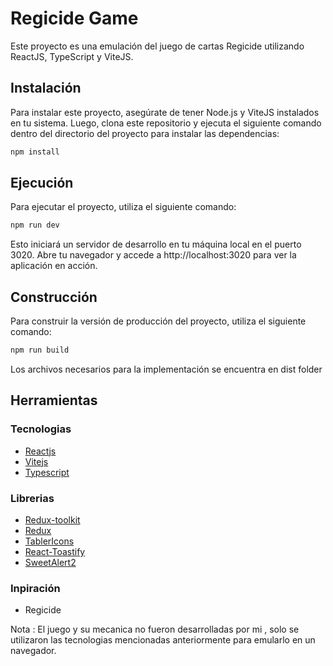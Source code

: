 # Regicide Game

Este proyecto es una emulación del juego de cartas Regicide utilizando ReactJS, TypeScript y ViteJS.

## Instalación

Para instalar este proyecto, asegúrate de tener Node.js y ViteJS instalados en tu sistema. Luego, clona este repositorio y ejecuta el siguiente comando dentro del directorio del proyecto para instalar las dependencias:

```bash
npm install
```

## Ejecución

Para ejecutar el proyecto, utiliza el siguiente comando:

```bash
npm run dev
```

Esto iniciará un servidor de desarrollo en tu máquina local en el puerto 3020. Abre tu navegador y accede a http://localhost:3020 para ver la aplicación en acción.

## Construcción

Para construir la versión de producción del proyecto, utiliza el siguiente comando:

```bash
npm run build
```

Los archivos necesarios para la implementación se encuentra en dist folder

## Herramientas

### Tecnologias

- [Reactjs](https://reactjs.org/)
- [Vitejs](https://vitejs.dev/)
- [Typescript](https://www.typescriptlang.org/)

### Librerias

- [Redux-toolkit](https://redux-toolkit.js.org/)
- [Redux](https://redux.js.org/)
- [TablerIcons](https://tablericons.com/)
- [React-Toastify](https://fkhadra.github.io/react-toastify/introduction)
- [SweetAlert2](https://sweetalert2.github.io/)

### Inpiración
- Regicide

Nota :
El juego y su mecanica no fueron desarrolladas por mi , solo se utilizaron las tecnologias mencionadas anteriormente para emularlo en un navegador.
